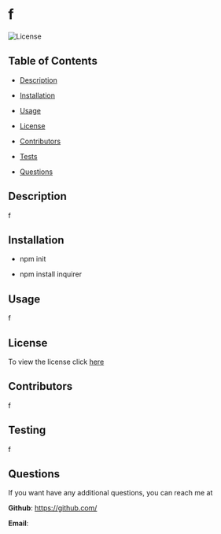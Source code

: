 # f
  
 ![License](https://img.shields.io/badge/license-MIT-red) 

  
 ## Table of Contents
  
* [Description](#Description)
  
* [Installation](#Installation)
  
* [Usage](#Usage)
  
* [License](#License)
  
* [Contributors](#Contributors)
  
* [Tests](#Tests)
  
* [Questions](#Questions)
  
 ## Description
  
 f
  
 ## Installation
  
 
  
* npm init
  
* npm install inquirer
    
 ## Usage
  
 f
  
 
 ## License
To view the license click [here](https://choosealicense.com/licenses/mit/)

  
 ## Contributors
  
 f
  
 ## Testing
  
 f
  
 ## Questions
  
 If you want have any additional questions, you can reach me at
  
 **Github**: https://github.com/
  
 **Email**: 
